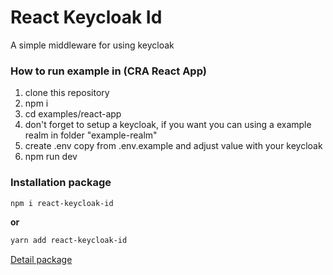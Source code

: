 # React Keycloak Id
A simple middleware for using keycloak 

### How to run example in (CRA React App)
1. clone this repository
2. npm i
3. cd examples/react-app
4. don't forget to setup a keycloak, if you want you can using a example realm in folder "example-realm"
5. create .env copy from .env.example and adjust value with your keycloak
6. npm run dev


### Installation package

```bash
npm i react-keycloak-id
```

**or**

```bash
yarn add react-keycloak-id
```


[Detail package](https://www.npmjs.com/package/react-keycloak-id)